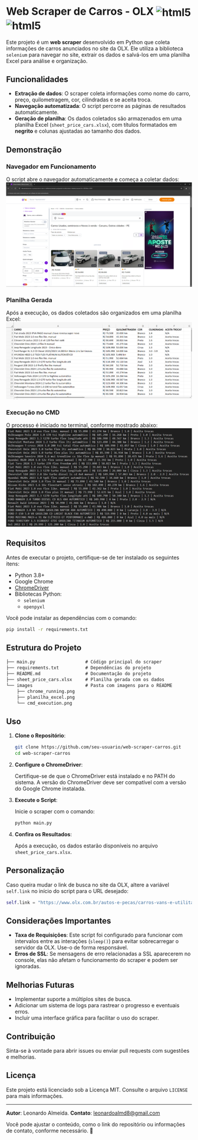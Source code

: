 # Web Scraper de Carros - OLX <img align="center" alt="html5" src="https://img.shields.io/badge/Python-14354C?style=for-the-badge&logo=python&logoColor=white"/> <img align="center" alt="html5" src="https://img.shields.io/badge/-selenium-%43B02A?style=for-the-badge&logo=selenium&logoColor=white"/>

Este projeto é um **web scraper** desenvolvido em Python que coleta informações de carros anunciados no site da OLX. Ele utiliza a biblioteca `selenium` para navegar no site, extrair os dados e salvá-los em uma planilha Excel para análise e organização.

## Funcionalidades

- **Extração de dados**: O scraper coleta informações como nome do carro, preço, quilometragem, cor, cilindradas e se aceita troca.
- **Navegação automatizada**: O script percorre as páginas de resultados automaticamente.
- **Geração de planilha**: Os dados coletados são armazenados em uma planilha Excel (`sheet_price_cars.xlsx`), com títulos formatados em **negrito** e colunas ajustadas ao tamanho dos dados.

## Demonstração

### Navegador em Funcionamento
O script abre o navegador automaticamente e começa a coletar dados:
![Chrome em Funcionamento](images/chrome_running.png)

### Planilha Gerada
Após a execução, os dados coletados são organizados em uma planilha Excel:
![Planilha Gerada](images/planilha_excel.png)

### Execução no CMD
O processo é iniciado no terminal, conforme mostrado abaixo:
![Execução no CMD](images/cmd_execution.png)

## Requisitos

Antes de executar o projeto, certifique-se de ter instalado os seguintes itens:

- Python 3.8+
- Google Chrome
- [ChromeDriver](https://chromedriver.chromium.org/)
- Bibliotecas Python:
  - `selenium`
  - `openpyxl`

Você pode instalar as dependências com o comando:

```bash
pip install -r requirements.txt
```

## Estrutura do Projeto

```plaintext
├── main.py                   # Código principal do scraper
├── requirements.txt          # Dependências do projeto
├── README.md                 # Documentação do projeto
├── sheet_price_cars.xlsx     # Planilha gerada com os dados
└── images                    # Pasta com imagens para o README
    ├── chrome_running.png
    ├── planilha_excel.png
    └── cmd_execution.png
```

## Uso

1. **Clone o Repositório**:

   ```bash
   git clone https://github.com/seu-usuario/web-scraper-carros.git
   cd web-scraper-carros
   ```

2. **Configure o ChromeDriver**:

   Certifique-se de que o ChromeDriver está instalado e no PATH do sistema. A versão do ChromeDriver deve ser compatível com a versão do Google Chrome instalada.

3. **Execute o Script**:

   Inicie o scraper com o comando:

   ```bash
   python main.py
   ```

4. **Confira os Resultados**:

   Após a execução, os dados estarão disponíveis no arquivo `sheet_price_cars.xlsx`.

## Personalização

Caso queira mudar o link de busca no site da OLX, altere a variável `self.link` no início do script para o URL desejado:

```python
self.link = "https://www.olx.com.br/autos-e-pecas/carros-vans-e-utilitarios/estado-pe/grande-recife/outras-cidades/caruaru?re=2025&rs=2023"
```

## Considerações Importantes

- **Taxa de Requisições**: Este script foi configurado para funcionar com intervalos entre as interações (`sleep()`) para evitar sobrecarregar o servidor da OLX. Use-o de forma responsável.
- **Erros de SSL**: Se mensagens de erro relacionadas a SSL aparecerem no console, elas não afetam o funcionamento do scraper e podem ser ignoradas.

## Melhorias Futuras

- Implementar suporte a múltiplos sites de busca.
- Adicionar um sistema de logs para rastrear o progresso e eventuais erros.
- Incluir uma interface gráfica para facilitar o uso do scraper.

## Contribuição

Sinta-se à vontade para abrir issues ou enviar pull requests com sugestões e melhorias.

## Licença

Este projeto está licenciado sob a Licença MIT. Consulte o arquivo `LICENSE` para mais informações.

---

**Autor**: Leonardo Almeida.
**Contato**: [leonardoalmd8@gmail.com](mailto:leonardoalmd8@gmail.com)

Você pode ajustar o conteúdo, como o link do repositório ou informações de contato, conforme necessário. 🚀